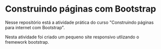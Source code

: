 # Construindo páginas com Bootstrap
Nesse repositório está a atividade prática do curso "Construindo páginas para internet com Bootstrap".

Nesta atividade foi criado um pequeno site responsivo utlizando o fremework bootstrap.

